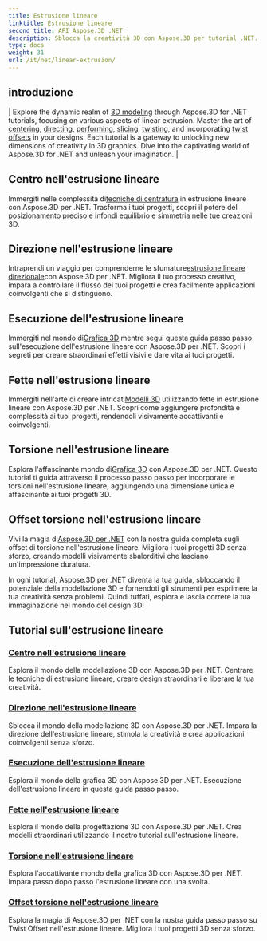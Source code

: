 ```yaml
---
title: Estrusione lineare
linktitle: Estrusione lineare
second_title: API Aspose.3D .NET
description: Sblocca la creatività 3D con Aspose.3D per tutorial .NET. Padroneggia le tecniche di estrusione lineare, migliora i design ed eleva i tuoi progetti senza sforzo.
type: docs
weight: 31
url: /it/net/linear-extrusion/
---
```

## introduzione
| Explore the dynamic realm of [3D modeling](./center-in-linear-extrusion/) through Aspose.3D for .NET tutorials, focusing on various aspects of linear extrusion. Master the art of [centering](./center-in-linear-extrusion/), [directing](./direction-in-linear-extrusion/), [performing](./performing-linear-extrusion/), [slicing](./slices-in-linear-extrusion/), [twisting](./twist-in-linear-extrusion/), and incorporating [twist offsets](./twist-offset-in-linear-extrusion/) in your designs. Each tutorial is a gateway to unlocking new dimensions of creativity in 3D graphics. Dive into the captivating world of Aspose.3D for .NET and unleash your imagination. |

## Centro nell'estrusione lineare
 Immergiti nelle complessità di[tecniche di centratura](./center-in-linear-extrusion/) in estrusione lineare con Aspose.3D per .NET. Trasforma i tuoi progetti, scopri il potere del posizionamento preciso e infondi equilibrio e simmetria nelle tue creazioni 3D.

## Direzione nell'estrusione lineare
 Intraprendi un viaggio per comprenderne le sfumature[estrusione lineare direzionale](./direction-in-linear-extrusion/)con Aspose.3D per .NET. Migliora il tuo processo creativo, impara a controllare il flusso dei tuoi progetti e crea facilmente applicazioni coinvolgenti che si distinguono.

## Esecuzione dell'estrusione lineare
 Immergiti nel mondo di[Grafica 3D](./performing-linear-extrusion/) mentre segui questa guida passo passo sull'esecuzione dell'estrusione lineare con Aspose.3D per .NET. Scopri i segreti per creare straordinari effetti visivi e dare vita ai tuoi progetti.

## Fette nell'estrusione lineare
 Immergiti nell'arte di creare intricati[Modelli 3D](./slices-in-linear-extrusion/) utilizzando fette in estrusione lineare con Aspose.3D per .NET. Scopri come aggiungere profondità e complessità ai tuoi progetti, rendendoli visivamente accattivanti e coinvolgenti.

## Torsione nell'estrusione lineare
 Esplora l'affascinante mondo di[Grafica 3D](./twist-in-linear-extrusion/) con Aspose.3D per .NET. Questo tutorial ti guida attraverso il processo passo passo per incorporare le torsioni nell'estrusione lineare, aggiungendo una dimensione unica e affascinante ai tuoi progetti 3D.

## Offset torsione nell'estrusione lineare
Vivi la magia di[Aspose.3D per .NET](./twist-offset-in-linear-extrusion/) con la nostra guida completa sugli offset di torsione nell'estrusione lineare. Migliora i tuoi progetti 3D senza sforzo, creando modelli visivamente sbalorditivi che lasciano un'impressione duratura.

In ogni tutorial, Aspose.3D per .NET diventa la tua guida, sbloccando il potenziale della modellazione 3D e fornendoti gli strumenti per esprimere la tua creatività senza problemi. Quindi tuffati, esplora e lascia correre la tua immaginazione nel mondo del design 3D!
## Tutorial sull'estrusione lineare
### [Centro nell'estrusione lineare](./center-in-linear-extrusion/)
Esplora il mondo della modellazione 3D con Aspose.3D per .NET. Centrare le tecniche di estrusione lineare, creare design straordinari e liberare la tua creatività.
### [Direzione nell'estrusione lineare](./direction-in-linear-extrusion/)
Sblocca il mondo della modellazione 3D con Aspose.3D per .NET. Impara la direzione dell'estrusione lineare, stimola la creatività e crea applicazioni coinvolgenti senza sforzo.
### [Esecuzione dell'estrusione lineare](./performing-linear-extrusion/)
Esplora il mondo della grafica 3D con Aspose.3D per .NET. Esecuzione dell'estrusione lineare in questa guida passo passo.
### [Fette nell'estrusione lineare](./slices-in-linear-extrusion/)
Esplora il mondo della progettazione 3D con Aspose.3D per .NET. Crea modelli straordinari utilizzando il nostro tutorial sull'estrusione lineare.
### [Torsione nell'estrusione lineare](./twist-in-linear-extrusion/)
Esplora l'accattivante mondo della grafica 3D con Aspose.3D per .NET. Impara passo dopo passo l'estrusione lineare con una svolta.
### [Offset torsione nell'estrusione lineare](./twist-offset-in-linear-extrusion/)
Esplora la magia di Aspose.3D per .NET con la nostra guida passo passo su Twist Offset nell'estrusione lineare. Migliora i tuoi progetti 3D senza sforzo.